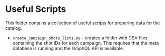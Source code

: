 # Useful Scripts

This folder contains a collection of useful scripts for preparing data for the catalog.

 - `create_campaign_shots_lists.py` - creates a folder with CSV files containing the shot IDs for each campaign. This requires that the meta database is running and the GraphQL API is available. 
